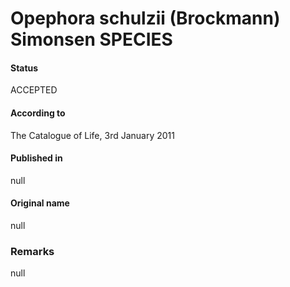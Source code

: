 Opephora schulzii (Brockmann) Simonsen SPECIES
=======

#### Status
ACCEPTED

#### According to
The Catalogue of Life, 3rd January 2011

#### Published in
null

#### Original name
null

### Remarks
null